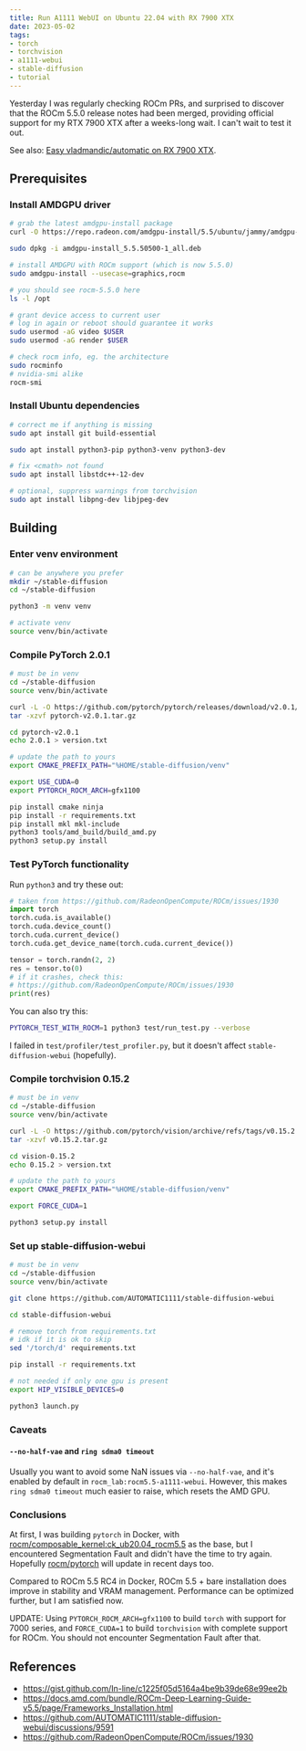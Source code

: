 ```yaml
---
title: Run A1111 WebUI on Ubuntu 22.04 with RX 7900 XTX
date: 2023-05-02
tags:
- torch
- torchvision
- a1111-webui
- stable-diffusion
- tutorial
---
```


Yesterday I was regularly checking ROCm PRs, and surprised to discover that the ROCm 5.5.0 release notes had been merged, providing official support for my RTX 7900 XTX after a weeks-long wait. I can't wait to test it out.

See also: [Easy vladmandic/automatic on RX 7900 XTX](https://evshiron.github.io/are-we-gfx1100-yet/post/automatic/).

## Prerequisites

### Install AMDGPU driver

```bash
# grab the latest amdgpu-install package
curl -O https://repo.radeon.com/amdgpu-install/5.5/ubuntu/jammy/amdgpu-install_5.5.50500-1_all.deb

sudo dpkg -i amdgpu-install_5.5.50500-1_all.deb

# install AMDGPU with ROCm support (which is now 5.5.0)
sudo amdgpu-install --usecase=graphics,rocm

# you should see rocm-5.5.0 here
ls -l /opt

# grant device access to current user
# log in again or reboot should guarantee it works
sudo usermod -aG video $USER
sudo usermod -aG render $USER

# check rocm info, eg. the architecture
sudo rocminfo
# nvidia-smi alike
rocm-smi
```

### Install Ubuntu dependencies

```bash
# correct me if anything is missing
sudo apt install git build-essential

sudo apt install python3-pip python3-venv python3-dev

# fix <cmath> not found
sudo apt install libstdc++-12-dev

# optional, suppress warnings from torchvision
sudo apt install libpng-dev libjpeg-dev
```

## Building

### Enter venv environment

```bash
# can be anywhere you prefer
mkdir ~/stable-diffusion
cd ~/stable-diffusion

python3 -m venv venv

# activate venv
source venv/bin/activate
```

### Compile PyTorch 2.0.1

```bash
# must be in venv
cd ~/stable-diffusion
source venv/bin/activate

curl -L -O https://github.com/pytorch/pytorch/releases/download/v2.0.1/pytorch-v2.0.1.tar.gz
tar -xzvf pytorch-v2.0.1.tar.gz

cd pytorch-v2.0.1
echo 2.0.1 > version.txt

# update the path to yours
export CMAKE_PREFIX_PATH="%HOME/stable-diffusion/venv"

export USE_CUDA=0
export PYTORCH_ROCM_ARCH=gfx1100

pip install cmake ninja
pip install -r requirements.txt
pip install mkl mkl-include
python3 tools/amd_build/build_amd.py
python3 setup.py install
```

### Test PyTorch functionality

Run `python3` and try these out:

```python
# taken from https://github.com/RadeonOpenCompute/ROCm/issues/1930
import torch
torch.cuda.is_available()
torch.cuda.device_count()
torch.cuda.current_device()
torch.cuda.get_device_name(torch.cuda.current_device())

tensor = torch.randn(2, 2)
res = tensor.to(0)
# if it crashes, check this:
# https://github.com/RadeonOpenCompute/ROCm/issues/1930
print(res)
```

You can also try this:

```bash
PYTORCH_TEST_WITH_ROCM=1 python3 test/run_test.py --verbose
```

I failed in `test/profiler/test_profiler.py`, but it doesn't affect `stable-diffusion-webui` (hopefully).

### Compile torchvision 0.15.2

```bash
# must be in venv
cd ~/stable-diffusion
source venv/bin/activate

curl -L -O https://github.com/pytorch/vision/archive/refs/tags/v0.15.2.tar.gz
tar -xzvf v0.15.2.tar.gz

cd vision-0.15.2
echo 0.15.2 > version.txt

# update the path to yours
export CMAKE_PREFIX_PATH="%HOME/stable-diffusion/venv"

export FORCE_CUDA=1

python3 setup.py install
```

### Set up stable-diffusion-webui

```bash
# must be in venv
cd ~/stable-diffusion
source venv/bin/activate

git clone https://github.com/AUTOMATIC1111/stable-diffusion-webui

cd stable-diffusion-webui

# remove torch from requirements.txt
# idk if it is ok to skip
sed '/torch/d' requirements.txt

pip install -r requirements.txt

# not needed if only one gpu is present
export HIP_VISIBLE_DEVICES=0

python3 launch.py
```

### Caveats

#### `--no-half-vae` and `ring sdma0 timeout`

Usually you want to avoid some NaN issues via `--no-half-vae`, and it's enabled by default in `rocm_lab:rocm5.5-a1111-webui`. However, this makes `ring sdma0 timeout` much easier to raise, which resets the AMD GPU.

### Conclusions

At first, I was building `pytorch` in Docker, with [rocm/composable_kernel:ck_ub20.04_rocm5.5](https://hub.docker.com/layers/rocm/composable_kernel/ck_ub20.04_rocm5.5/images/sha256-7ecc3b5e2e0104a58188ab5f26085c31815d2ed03955d66b805fc10d9e1f6873?context=explore) as the base, but I encountered Segmentation Fault and didn't have the time to try again. Hopefully [rocm/pytorch](https://hub.docker.com/r/rocm/pytorch) will update in recent days too.

Compared to ROCm 5.5 RC4 in Docker, ROCm 5.5 + bare installation does improve in stability and VRAM management. Performance can be optimized further, but I am satisfied now.

UPDATE: Using `PYTORCH_ROCM_ARCH=gfx1100` to build `torch` with support for 7000 series, and `FORCE_CUDA=1` to build `torchvision` with complete support for ROCm. You should not encounter Segmentation Fault after that.

## References

* https://gist.github.com/In-line/c1225f05d5164a4be9b39de68e99ee2b
* https://docs.amd.com/bundle/ROCm-Deep-Learning-Guide-v5.5/page/Frameworks_Installation.html
* https://github.com/AUTOMATIC1111/stable-diffusion-webui/discussions/9591
* https://github.com/RadeonOpenCompute/ROCm/issues/1930
